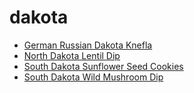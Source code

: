 # dakota

 * [German Russian Dakota Knefla](../../index/g/german-russian-dakota-knefla.json)
 * [North Dakota Lentil Dip](../../index/n/north-dakota-lentil-dip.json)
 * [South Dakota Sunflower Seed Cookies](../../index/s/south-dakota-sunflower-seed-cookies.json)
 * [South Dakota Wild Mushroom Dip](../../index/s/south-dakota-wild-mushroom-dip.json)
